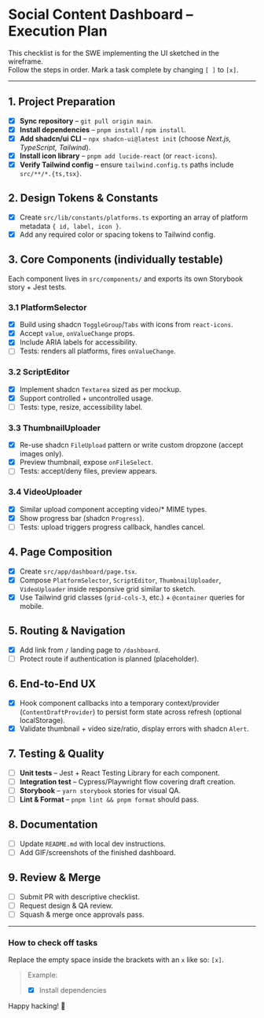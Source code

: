 # Social Content Dashboard – Execution Plan

This checklist is for the SWE implementing the UI sketched in the wireframe.  
Follow the steps in order. Mark a task complete by changing `[ ]` to `[x]`.

---

## 1. Project Preparation
- [x] **Sync repository** – `git pull origin main`.
- [x] **Install dependencies** – `pnpm install` / `npm install`.
- [x] **Add shadcn/ui CLI** – `npx shadcn-ui@latest init` (choose *Next.js, TypeScript, Tailwind*).
- [x] **Install icon library** – `pnpm add lucide-react` (or `react-icons`).
- [x] **Verify Tailwind config** – ensure `tailwind.config.ts` paths include `src/**/*.{ts,tsx}`.

## 2. Design Tokens & Constants
- [x] Create `src/lib/constants/platforms.ts` exporting an array of platform metadata `{ id, label, icon }`.
- [x] Add any required color or spacing tokens to Tailwind config.

## 3. Core Components (individually testable)
Each component lives in `src/components/` and exports its own Storybook story + Jest tests.

### 3.1 PlatformSelector
- [x] Build using shadcn `ToggleGroup`/`Tabs` with icons from `react-icons`.
- [x] Accept `value`, `onValueChange` props.
- [x] Include ARIA labels for accessibility.
- [ ] Tests: renders all platforms, fires `onValueChange`.

### 3.2 ScriptEditor
- [x] Implement shadcn `Textarea` sized as per mockup.
- [x] Support controlled + uncontrolled usage.
- [ ] Tests: type, resize, accessibility label.

### 3.3 ThumbnailUploader
- [x] Re-use shadcn `FileUpload` pattern or write custom dropzone (accept images only).
- [x] Preview thumbnail, expose `onFileSelect`.
- [ ] Tests: accept/deny files, preview appears.

### 3.4 VideoUploader
- [x] Similar upload component accepting video/* MIME types.
- [x] Show progress bar (shadcn `Progress`).
- [ ] Tests: upload triggers progress callback, handles cancel.

## 4. Page Composition
- [x] Create `src/app/dashboard/page.tsx`.
- [x] Compose `PlatformSelector`, `ScriptEditor`, `ThumbnailUploader`, `VideoUploader` inside responsive grid similar to sketch.
- [x] Use Tailwind grid classes (`grid-cols-3`, etc.) + `@container` queries for mobile.

## 5. Routing & Navigation
- [x] Add link from `/` landing page to `/dashboard`.
- [ ] Protect route if authentication is planned (placeholder).

## 6. End-to-End UX
- [x] Hook component callbacks into a temporary context/provider (`ContentDraftProvider`) to persist form state across refresh (optional localStorage).
- [x] Validate thumbnail + video size/ratio, display errors with shadcn `Alert`.

## 7. Testing & Quality
- [ ] **Unit tests** – Jest + React Testing Library for each component.
- [ ] **Integration test** – Cypress/Playwright flow covering draft creation.
- [ ] **Storybook** – `yarn storybook` stories for visual QA.
- [ ] **Lint & Format** – `pnpm lint && pnpm format` should pass.

## 8. Documentation
- [ ] Update `README.md` with local dev instructions.
- [ ] Add GIF/screenshots of the finished dashboard.

## 9. Review & Merge
- [ ] Submit PR with descriptive checklist.
- [ ] Request design & QA review.
- [ ] Squash & merge once approvals pass.

---

### How to check off tasks
Replace the empty space inside the brackets with an `x` like so: `[x]`.
> Example:  
> - [x] Install dependencies

Happy hacking! 🚀 
